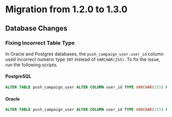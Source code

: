 # Migration from 1.2.0 to 1.3.0

## Database Changes

### Fixing Incorrect Table Type

In Oracle and Postgres databases, the `push_campaign_user.user_id` column used incorrect numeric type `INT` instead of `VARCHAR(255)`. To fix the issue, run the following scripts.

#### PostgreSQL

```sql
ALTER TABLE push_campaign_user ALTER COLUMN user_id TYPE VARCHAR(255) USING user_id::VARCHAR(255);
```

#### Oracle

```sql
ALTER TABLE push_campaign_user ALTER COLUMN user_id TYPE VARCHAR(255) USING user_id::VARCHAR(255);
```
